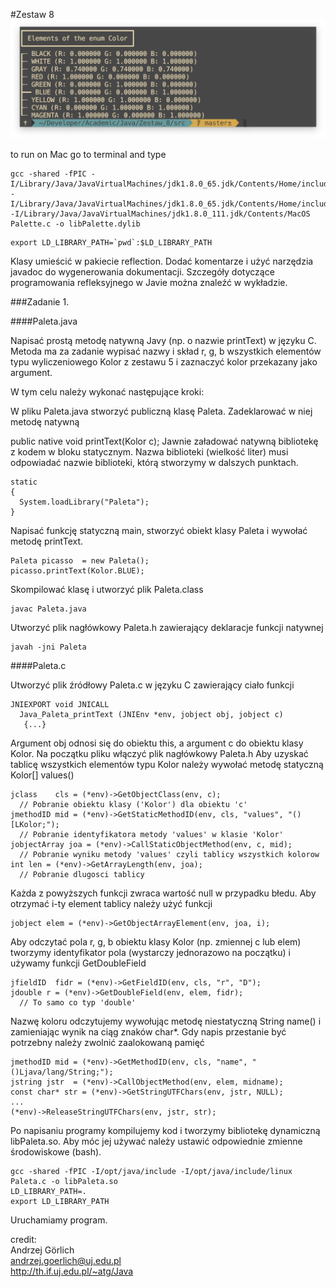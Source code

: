 #Zestaw 8
![alt tag](/Java/Zestaw_8/native.png)

to run on Mac go to terminal and type
```
gcc -shared -fPIC -I/Library/Java/JavaVirtualMachines/jdk1.8.0_65.jdk/Contents/Home/include -I/Library/Java/JavaVirtualMachines/jdk1.8.0_65.jdk/Contents/Home/include/darwin -I/Library/Java/JavaVirtualMachines/jdk1.8.0_111.jdk/Contents/MacOS Palette.c -o libPalette.dylib
```

```
export LD_LIBRARY_PATH=`pwd`:$LD_LIBRARY_PATH
```


Klasy umieścić w pakiecie reflection.
Dodać komentarze i użyć narzędzia javadoc do wygenerowania dokumentacji.
Szczegóły dotyczące programowania refleksyjnego w Javie można znaleźć w wykładzie.

###Zadanie 1.

####Paleta.java

Napisać prostą metodę natywną Javy (np. o nazwie printText) w języku C. Metoda ma za zadanie wypisać nazwy i skład r, g, b wszystkich elementów typu wyliczeniowego Kolor z zestawu 5 i zaznaczyć kolor przekazany jako argument.

W tym celu należy wykonać następujące kroki:

W pliku Paleta.java stworzyć publiczną klasę Paleta.
Zadeklarować w niej metodę natywną

public native void printText(Kolor c);
Jawnie załadować natywną bibliotekę z kodem w bloku statycznym. Nazwa biblioteki (wielkość liter) musi odpowiadać nazwie biblioteki, którą stworzymy w dalszych punktach.
```
static
{
  System.loadLibrary("Paleta");
}
```
Napisać funkcję statyczną main, stworzyć obiekt klasy Paleta i wywołać metodę printText.
```
Paleta picasso  = new Paleta();
picasso.printText(Kolor.BLUE);
```
Skompilować klasę i utworzyć plik Paleta.class
```
javac Paleta.java
```
Utworzyć plik nagłówkowy Paleta.h zawierający deklaracje funkcji natywnej
```
javah -jni Paleta
```

####Paleta.c

Utworzyć plik źródłowy Paleta.c w języku C zawierający ciało funkcji
```
JNIEXPORT void JNICALL
  Java_Paleta_printText (JNIEnv *env, jobject obj, jobject c)
   {...}
```
Argument obj odnosi się do obiektu this, a argument c do obiektu klasy Kolor.
Na początku pliku włączyć plik nagłówkowy Paleta.h
Aby uzyskać tablicę wszystkich elementów typu Kolor należy wywołać metodę statyczną  Kolor[] values()
```
jclass    cls = (*env)->GetObjectClass(env, c);
  // Pobranie obiektu klasy ('Kolor') dla obiektu 'c'
jmethodID mid = (*env)->GetStaticMethodID(env, cls, "values", "()[LKolor;");
  // Pobranie identyfikatora metody 'values' w klasie 'Kolor'
jobjectArray joa = (*env)->CallStaticObjectMethod(env, c, mid);
  // Pobranie wyniku metody 'values' czyli tablicy wszystkich kolorow
int len = (*env)->GetArrayLength(env, joa);
  // Pobranie dlugosci tablicy
```
Każda z powyższych funkcji zwraca wartość null w przypadku błedu.
Aby otrzymać i-ty element tablicy należy użyć funkcji
```
jobject elem = (*env)->GetObjectArrayElement(env, joa, i);
```
Aby odczytać pola r, g, b obiektu klasy Kolor (np. zmiennej c lub elem) tworzymy identyfikator pola (wystarczy jednorazowo na początku) i używamy funkcji GetDoubleField
```
jfieldID  fidr = (*env)->GetFieldID(env, cls, "r", "D");
jdouble r = (*env)->GetDoubleField(env, elem, fidr);
  // To samo co typ 'double'
```
Nazwę koloru odczytujemy wywołując metodę niestatyczną String name() i zamieniając wynik na ciąg znaków char*. Gdy napis przestanie być potrzebny należy zwolnić zaalokowaną pamięć
```
jmethodID mid = (*env)->GetMethodID(env, cls, "name", "()Ljava/lang/String;");
jstring jstr  = (*env)->CallObjectMethod(env, elem, midname);
const char* str = (*env)->GetStringUTFChars(env, jstr, NULL);
...
(*env)->ReleaseStringUTFChars(env, jstr, str);
```
Po napisaniu programy kompilujemy kod i tworzymy bibliotekę dynamiczną libPaleta.so. Aby móc jej używać należy ustawić odpowiednie zmienne środowiskowe (bash).
```
gcc -shared -fPIC -I/opt/java/include -I/opt/java/include/linux Paleta.c -o libPaleta.so
LD_LIBRARY_PATH=.
export LD_LIBRARY_PATH
```
Uruchamiamy program.

credit:   
Andrzej Görlich   
andrzej.goerlich@uj.edu.pl   
http://th.if.uj.edu.pl/~atg/Java

